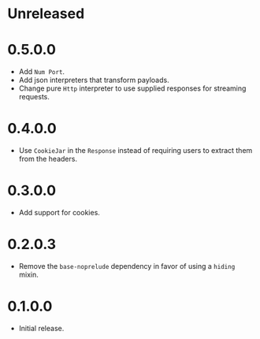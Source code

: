 # Unreleased

# 0.5.0.0
* Add `Num Port`.
* Add json interpreters that transform payloads.
* Change pure `Http` interpreter to use supplied responses for streaming requests.

# 0.4.0.0
* Use `CookieJar` in the `Response` instead of requiring users to extract them from the headers.

# 0.3.0.0
* Add support for cookies.

# 0.2.0.3
* Remove the `base-noprelude` dependency in favor of using a `hiding` mixin.

# 0.1.0.0
* Initial release.
